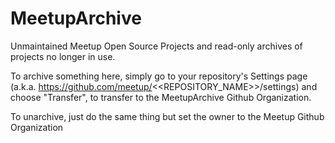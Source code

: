 # MeetupArchive

Unmaintained Meetup Open Source Projects
and read-only archives of projects no longer in use.

To archive something here, simply go to your repository's Settings page (a.k.a. https://github.com/meetup/<<REPOSITORY_NAME>>/settings)
and choose "Transfer", to transfer to the MeetupArchive Github Organization.


To unarchive, just do the same thing but set the owner to the Meetup Github Organization
